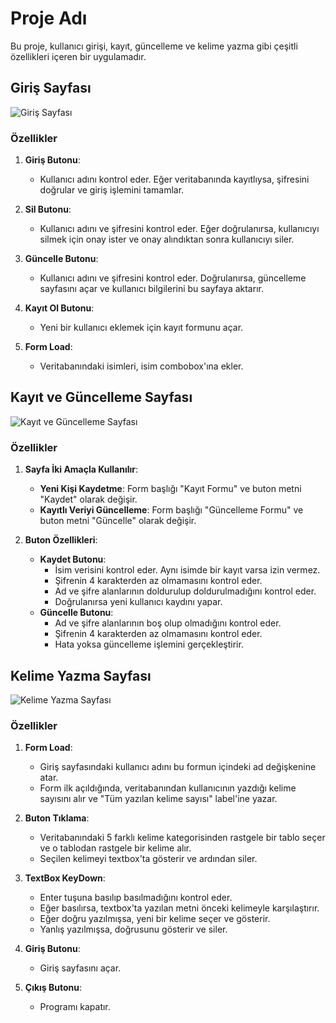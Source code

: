 # Proje Adı

Bu proje, kullanıcı girişi, kayıt, güncelleme ve kelime yazma gibi çeşitli özellikleri içeren bir uygulamadır.

## Giriş Sayfası

![Giriş Sayfası](https://github.com/user-attachments/assets/c28d2515-a100-4fa8-bcaa-af9d15ee6013)

### Özellikler

1. **Giriş Butonu**: 
   - Kullanıcı adını kontrol eder. Eğer veritabanında kayıtlıysa, şifresini doğrular ve giriş işlemini tamamlar.
   
2. **Sil Butonu**: 
   - Kullanıcı adını ve şifresini kontrol eder. Eğer doğrulanırsa, kullanıcıyı silmek için onay ister ve onay alındıktan sonra kullanıcıyı siler.
   
3. **Güncelle Butonu**: 
   - Kullanıcı adını ve şifresini kontrol eder. Doğrulanırsa, güncelleme sayfasını açar ve kullanıcı bilgilerini bu sayfaya aktarır.
   
4. **Kayıt Ol Butonu**: 
   - Yeni bir kullanıcı eklemek için kayıt formunu açar.
   
5. **Form Load**: 
   - Veritabanındaki isimleri, isim combobox'ına ekler.

## Kayıt ve Güncelleme Sayfası

![Kayıt ve Güncelleme Sayfası](https://github.com/user-attachments/assets/25f1bfd0-6f28-4a6c-b039-545e0d8e3473)

### Özellikler

1. **Sayfa İki Amaçla Kullanılır**:
   - **Yeni Kişi Kaydetme**: Form başlığı "Kayıt Formu" ve buton metni "Kaydet" olarak değişir.
   - **Kayıtlı Veriyi Güncelleme**: Form başlığı "Güncelleme Formu" ve buton metni "Güncelle" olarak değişir.

2. **Buton Özellikleri**:
   - **Kaydet Butonu**:
     - İsim verisini kontrol eder. Aynı isimde bir kayıt varsa izin vermez.
     - Şifrenin 4 karakterden az olmamasını kontrol eder.
     - Ad ve şifre alanlarının doldurulup doldurulmadığını kontrol eder.
     - Doğrulanırsa yeni kullanıcı kaydını yapar.
   - **Güncelle Butonu**:
     - Ad ve şifre alanlarının boş olup olmadığını kontrol eder.
     - Şifrenin 4 karakterden az olmamasını kontrol eder.
     - Hata yoksa güncelleme işlemini gerçekleştirir.

## Kelime Yazma Sayfası

![Kelime Yazma Sayfası](https://github.com/user-attachments/assets/e4ecd787-d62b-459c-b276-77fc7d136210)

### Özellikler

1. **Form Load**:
   - Giriş sayfasındaki kullanıcı adını bu formun içindeki ad değişkenine atar.
   - Form ilk açıldığında, veritabanından kullanıcının yazdığı kelime sayısını alır ve "Tüm yazılan kelime sayısı" label'ine yazar.

2. **Buton Tıklama**:
   - Veritabanındaki 5 farklı kelime kategorisinden rastgele bir tablo seçer ve o tablodan rastgele bir kelime alır.
   - Seçilen kelimeyi textbox'ta gösterir ve ardından siler.

3. **TextBox KeyDown**:
   - Enter tuşuna basılıp basılmadığını kontrol eder.
   - Eğer basılırsa, textbox'ta yazılan metni önceki kelimeyle karşılaştırır.
   - Eğer doğru yazılmışsa, yeni bir kelime seçer ve gösterir.
   - Yanlış yazılmışsa, doğrusunu gösterir ve siler.

4. **Giriş Butonu**:
   - Giriş sayfasını açar.

5. **Çıkış Butonu**:
   - Programı kapatır.
